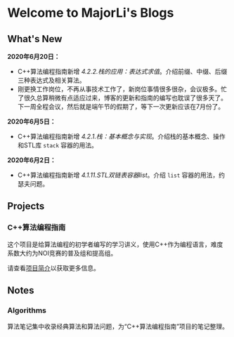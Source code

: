 # Welcome to MajorLi's Blogs

## What's New

**2020年6月20日：**

- C++算法编程指南新增 *4.2.2.栈的应用：表达式求值*。介绍前缀、中缀、后缀三种表达式及相关算法。
- 刚更换工作岗位，不再从事技术工作了，新岗位事情很多很杂，会议极多。忙了很久总算稍微有点适应过来，博客的更新和指南的编写也耽误了很多天了。下一周全程会议，然后就是端午节的假期了，等下一次更新应该在7月份了。

**2020年6月5日：**

- C++算法编程指南新增 *4.2.1.栈：基本概念与实现*。介绍栈的基本概念、操作和STL库 ``stack`` 容器的用法。

**2020年6月2日：**

- C++算法编程指南新增 *4.1.11.STL双链表容器list*。介绍 ``list`` 容器的用法，约瑟夫问题。

## Projects


### C++算法编程指南

这个项目是给算法编程的初学者编写的学习讲义，使用C++作为编程语言，难度系数大约为NOI竞赛的普及组和提高组。

请查看[项目简介](projects/algo_guide.md)以获取更多信息。

## Notes

### Algorithms

算法笔记集中收录经典算法和算法问题，为“C++算法编程指南”项目的笔记整理。



